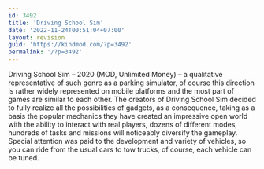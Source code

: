```yaml
---
id: 3492
title: 'Driving School Sim'
date: '2022-11-24T00:51:04+07:00'
layout: revision
guid: 'https://kindmod.com/?p=3492'
permalink: '/?p=3492'
---
```


Driving School Sim – 2020 (MOD, Unlimited Money) – a qualitative representative of such genre as a parking simulator, of course this direction is rather widely represented on mobile platforms and the most part of games are similar to each other. The creators of Driving School Sim decided to fully realize all the possibilities of gadgets, as a consequence, taking as a basis the popular mechanics they have created an impressive open world with the ability to interact with real players, dozens of different modes, hundreds of tasks and missions will noticeably diversify the gameplay. Special attention was paid to the development and variety of vehicles, so you can ride from the usual cars to tow trucks, of course, each vehicle can be tuned.